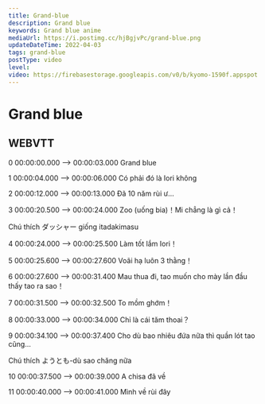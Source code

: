 ```yaml
---
title: Grand-blue
description: Grand blue
keywords: Grand blue anime
mediaUrl: https://i.postimg.cc/hjBgjvPc/grand-blue.png
updateDateTime: 2022-04-03
tags: grand-blue
postType: video
level:
video: https://firebasestorage.googleapis.com/v0/b/kyomo-1590f.appspot.com/o/grand%20blue.mp4?alt=media&token=2d891c99-649d-4506-ba02-b38c815cdbfe
---
```


# Grand blue
## WEBVTT
0
00:00:00.000 --> 00:00:03.000
Grand blue

1
00:00:04.000 --> 00:00:06.000
Có phải đó là Iori không

2
00:00:12.000 --> 00:00:13.000
Đã 10 năm rùi ư…

3
00:00:20.500 --> 00:00:24.000
Zoo (uống bia)！Mi chẳng là gì cả！

Chú thích ダッシャー giống itadakimasu

4
00:00:24.000 --> 00:00:25.500
Làm tốt lắm Iori！

5
00:00:25.600 --> 00:00:27.600
Voãi hạ luôn 3 thằng！

6
00:00:27.600 --> 00:00:31.400
Mau thua đi, tao muốn cho mày lần đầu thấy tao ra sao！

7
00:00:31.500 --> 00:00:32.500
To mồm ghớm！

8
00:00:33.000 --> 00:00:34.000
Chỉ là cái tăm thoai？

9
00:00:34.100 --> 00:00:37.400
Cho dù bao nhiêu đứa nữa thì quần lót tao cũng…

Chú thích ようとも-dù sao chăng nữa

10
00:00:37.500 --> 00:00:39.000
A chisa đã về

11
00:00:40.000 --> 00:00:41.000
Mình về rùi đây